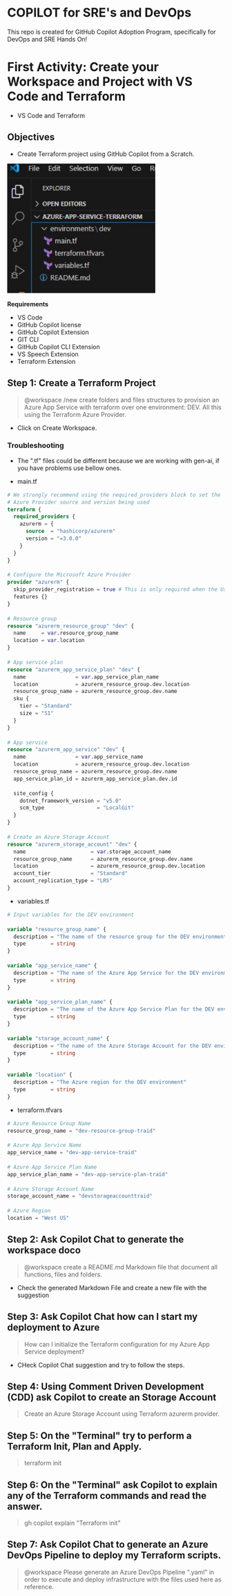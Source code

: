 # COPILOT for SRE's and DevOps
This repo is created for GitHub Copilot Adoption Program, specifically for DevOps and SRE Hands On!

# First Activity: Create your Workspace and Project with VS Code and Terraform

- VS Code and Terraform

## Objectives

- Create Terraform project using GitHub Copilot from a Scratch.

<img src="imagesre1.jpg" alt="Terraform Project" height="300">

**Requirements**

- VS Code
- GitHub Copilot license
- GitHub Copilot Extension
- GIT CLI
- GitHub Copilot CLI Extension
- VS Speech Extension
- Terraform Extension

## Step 1: Create a Terraform Project

> @workspace /new create folders and files structures to provision an Azure App Service with terraform over one environment: DEV. All this using the Terraform Azure Provider.

- Click on Create Workspace.

### Troubleshooting

- The ".tf" files could be different because we are working with gen-ai, if you have problems use bellow ones.

- main.tf
```terraform
# We strongly recommend using the required_providers block to set the
# Azure Provider source and version being used
terraform {
  required_providers {
    azurerm = {
      source  = "hashicorp/azurerm"
      version = "=3.0.0"
    }
  }
}

# Configure the Microsoft Azure Provider
provider "azurerm" {
  skip_provider_registration = true # This is only required when the User, Service Principal, or Identity running Terraform lacks the permissions to register Azure Resource Providers.
  features {}
}

# Resource group
resource "azurerm_resource_group" "dev" {
  name     = var.resource_group_name
  location = var.location
}

# App service plan
resource "azurerm_app_service_plan" "dev" {
  name                = var.app_service_plan_name
  location            = azurerm_resource_group.dev.location
  resource_group_name = azurerm_resource_group.dev.name
  sku {
    tier = "Standard"
    size = "S1"
  }
}

# App service
resource "azurerm_app_service" "dev" {
  name                = var.app_service_name
  location            = azurerm_resource_group.dev.location
  resource_group_name = azurerm_resource_group.dev.name
  app_service_plan_id = azurerm_app_service_plan.dev.id

  site_config {
    dotnet_framework_version = "v5.0"
    scm_type                 = "LocalGit"
  }
}

# Create an Azure Storage Account
resource "azurerm_storage_account" "dev" {
  name                     = var.storage_account_name
  resource_group_name      = azurerm_resource_group.dev.name
  location                 = azurerm_resource_group.dev.location
  account_tier             = "Standard"
  account_replication_type = "LRS"
}
```

- variables.tf
```terraform
# Input variables for the DEV environment

variable "resource_group_name" {
  description = "The name of the resource group for the DEV environment"
  type        = string
}

variable "app_service_name" {
  description = "The name of the Azure App Service for the DEV environment"
  type        = string
}

variable "app_service_plan_name" {
  description = "The name of the Azure App Service Plan for the DEV environment"
  type        = string
}

variable "storage_account_name" {
  description = "The name of the Azure Storage Account for the DEV environment"
  type        = string
}

variable "location" {
  description = "The Azure region for the DEV environment"
  type        = string
}
```

- terraform.tfvars
```terraform
# Azure Resource Group Name
resource_group_name = "dev-resource-group-traid"

# Azure App Service Name
app_service_name = "dev-app-service-traid"

# Azure App Service Plan Name
app_service_plan_name = "dev-app-service-plan-traid"

# Azure Storage Account Name
storage_account_name = "devstorageaccounttraid"

# Azure Region
location = "West US"
```

## Step 2: Ask Copilot Chat to generate the workspace doco

> @workspace create a README.md Markdown file that document all functions, files and folders.

- Check the generated Markdown File and create a new file with the suggestion

## Step 3: Ask Copilot Chat how can I start my deployment to Azure

> How can I initialize the Terraform configuration for my Azure App Service deployment?

- CHeck Copilot Chat suggestion and try to follow the steps.

## Step 4: Using Comment Driven Development (CDD) ask Copilot to create an Storage Account

> Create an Azure Storage Account using Terraform azurerm provider.

## Step 5: On the "Terminal" try to perform a Terraform Init, Plan and Apply.

> terraform init

## Step 6: On the "Terminal" ask Copilot to explain any of the Terraform commands and read the answer.

> gh copilot explain "Terraform init"

## Step 7: Ask Copilot Chat to generate an Azure DevOps Pipeline to deploy my Terraform scripts.

> @workspace Please generate an Azure DevOps Pipeline ".yaml" in order to execute and deploy infrastructure with the files used here as reference.

